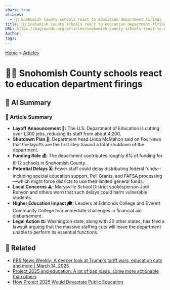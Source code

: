 ```yaml
---
share: true
aliases:
  - 🏫🔥 Snohomish County schools react to education department firings
title: 🏫🔥 Snohomish County schools react to education department firings
URL: https://bagrounds.org/articles/snohomish-county-schools-react-to-education-department-firings
Author:
tags:
---
```

[Home](../index.md) > [Articles](./index.md)  
# 🏫🔥 Snohomish County schools react to education department firings  
## 🤖 AI Summary  
### 📰 Article Summary  
- **Layoff Announcement 💼:** The U.S. Department of Education is cutting over 1,300 jobs, reducing its staff from about 4,200.  
- **Shutdown Plan 🚫:** Department head Linda McMahon said on Fox News that the layoffs are the first step toward a total shutdown of the department.  
- **Funding Role 💰:** The department contributes roughly 8% of funding for K-12 schools in Snohomish County.  
- **Potential Delays ⏳:** Fewer staff could delay distributing federal funds—including special education support, Pell Grants, and FAFSA processing—which might force districts to use their limited general funds.  
- **Local Concerns ⚠️:** Marysville School District spokesperson Jodi Runyon and others warn that such delays could harm vulnerable students.  
- **Higher Education Impact 🎓:** Leaders at Edmonds College and Everett Community College fear immediate challenges in financial aid disbursement.  
- **Legal Action ⚖️:** Washington state, along with 20 other states, has filed a lawsuit arguing that the massive staffing cuts will leave the department unable to perform its essential functions.  
  
## 🔗 Related  
- [PBS News Weekly: A deeper look at Trump's tariff wars, education cuts and more | March 14, 2025](../videos/pbs-news-weekly-a-deeper-look-at-trumps-tariff-wars-education-cuts-and-more-march-14-2025.md)  
- [Project 2025 and education: A lot of bad ideas, some more actionable than others](./project-2025-and-education-a-lot-of-bad-ideas-some-more-actionable-than-others.md)  
- [How Project 2025 Would Devastate Public Education](./how-project-2025-would-devastate-public-education.md)  
